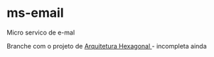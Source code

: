 # ms-email
Micro servico de e-mal

Branche com o projeto de 
<a href="https://github.com/BrunoAmorimPaixao/ms-email/tree/ms-email-arq-hexagonal -"> Arquitetura Hexagonal </a> - incompleta ainda
